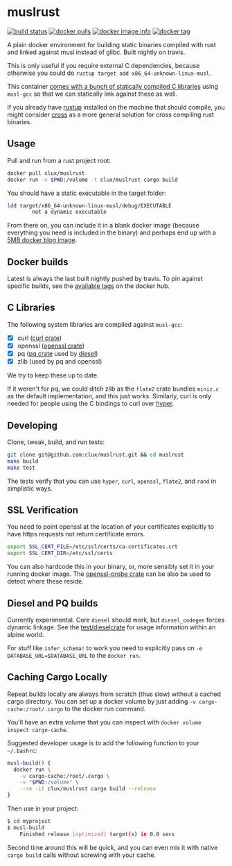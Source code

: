 # muslrust
[![build status](https://secure.travis-ci.org/clux/muslrust.svg)](http://travis-ci.org/clux/muslrust)
[![docker pulls](https://img.shields.io/docker/pulls/clux/muslrust.svg)](
https://hub.docker.com/r/clux/muslrust/)
[![docker image info](https://images.microbadger.com/badges/image/clux/muslrust.svg)](http://microbadger.com/images/clux/muslrust)
[![docker tag](https://images.microbadger.com/badges/version/clux/muslrust.svg)](https://hub.docker.com/r/clux/muslrust/tags/)

A plain docker environment for building static binaries compiled with rust and linked against musl instead of glibc. Built nightly on travis.

This is only useful if you require external C dependencies, because otherwise you could do `rustup target add x86_64-unknown-linux-musl`.

This container [comes with a bunch of statically compiled C libraries](#c-libraries) using `musl-gcc` so that we can statically link against these as well.

If you already have [rustup](https://www.rustup.rs/) installed on the machine that should compile, you might consider [cross](https://github.com/japaric/cross) as a more general solution for cross compiling rust binaries.

## Usage
Pull and run from a rust project root:

```sh
docker pull clux/muslrust
docker run -v $PWD:/volume -t clux/muslrust cargo build
```

You should have a static executable in the target folder:

```sh
ldd target/x86_64-unknown-linux-musl/debug/EXECUTABLE
        not a dynamic executable
```

From there on, you can include it in a blank docker image (because everything you need is included in the binary) and perhaps end up with a [5MB docker blog image](https://github.com/clux/blog).

## Docker builds
Latest is always the last built nightly pushed by travis. To pin against specific builds, see the [available tags](https://hub.docker.com/r/clux/muslrust/tags/) on the docker hub.

## C Libraries
The following system libraries are compiled against `musl-gcc`:

- [x] curl ([curl crate](https://github.com/carllerche/curl-rust))
- [x] openssl ([openssl crate](https://github.com/sfackler/rust-openssl))
- [x] pq ([pq crate](https://github.com/sgrif/pq-sys) used by [diesel](https://github.com/diesel-rs/diesel))
- [x] zlib (used by pq and openssl)

We try to keep these up to date.

If it weren't for pq, we could ditch zlib as the `flate2` crate bundles `miniz.c` as the default implementation, and this just works. Similarly, curl is only needed for people using the C bindings to curl over [hyper](https://hyper.rs/).

## Developing
Clone, tweak, build, and run tests:

```sh
git clone git@github.com:clux/muslrust.git && cd muslrust
make build
make test
```

The tests verify that you can use `hyper`, `curl`, `openssl`, `flate2`, and `rand` in simplistic ways.

## SSL Verification
You need to point openssl at the location of your certificates explicitly to have https requests not return certificate errors.

```sh
export SSL_CERT_FILE=/etc/ssl/certs/ca-certificates.crt
export SSL_CERT_DIR=/etc/ssl/certs
```

You can also hardcode this in your binary, or, more sensibly set it in your running docker image. The [openssl-probe crate](https://crates.io/crates/openssl-probe) can be also be used to detect where these reside.

## Diesel and PQ builds
Currently experimental. Core `diesel` should work, but `diesel_codegen` forces dynamic linkage. See the [test/dieselcrate](./test/dieselcrate) for usage information within an alpine world.

For stuff like `infer_schema!` to work you need to explicitly pass on `-e DATABASE_URL=$DATABASE_URL` to the `docker run`.

## Caching Cargo Locally
Repeat builds locally are always from scratch (thus slow) without a cached cargo directory. You can set up a docker volume by just adding `-v cargo-cache:/root/.cargo` to the docker run command.

You'll have an extra volume that you can inspect with `docker volume inspect cargo-cache`.

Suggested developer usage is to add the following function to your `~/.bashrc`:

```sh
musl-build() {
  docker run \
    -v cargo-cache:/root/.cargo \
    -v "$PWD:/volume" \
    --rm -it clux/muslrust cargo build --release
}
```

Then use in your project:

```sh
$ cd myproject
$ musl-build
    Finished release [optimized] target(s) in 0.0 secs
```

Second time around this will be quick, and you can even mix it with native `cargo build` calls without screwing with your cache.
